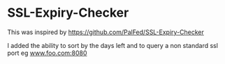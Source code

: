 # SSL-Expiry-Checker

This was inspired by https://github.com/PalFed/SSL-Expiry-Checker

I added the ability to sort by the days left and to query a non standard ssl port eg www.foo.com:8080
